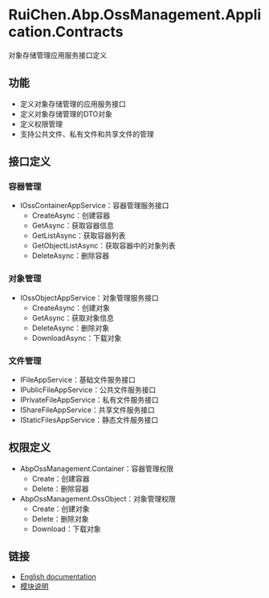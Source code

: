 # RuiChen.Abp.OssManagement.Application.Contracts

对象存储管理应用服务接口定义

## 功能

* 定义对象存储管理的应用服务接口
* 定义对象存储管理的DTO对象
* 定义权限管理
* 支持公共文件、私有文件和共享文件的管理

## 接口定义

### 容器管理
* IOssContainerAppService：容器管理服务接口
  * CreateAsync：创建容器
  * GetAsync：获取容器信息
  * GetListAsync：获取容器列表
  * GetObjectListAsync：获取容器中的对象列表
  * DeleteAsync：删除容器

### 对象管理
* IOssObjectAppService：对象管理服务接口
  * CreateAsync：创建对象
  * GetAsync：获取对象信息
  * DeleteAsync：删除对象
  * DownloadAsync：下载对象

### 文件管理
* IFileAppService：基础文件服务接口
* IPublicFileAppService：公共文件服务接口
* IPrivateFileAppService：私有文件服务接口
* IShareFileAppService：共享文件服务接口
* IStaticFilesAppService：静态文件服务接口

## 权限定义

* AbpOssManagement.Container：容器管理权限
  * Create：创建容器
  * Delete：删除容器
* AbpOssManagement.OssObject：对象管理权限
  * Create：创建对象
  * Delete：删除对象
  * Download：下载对象

## 链接

* [English documentation](./README.EN.md)
* [模块说明](../README.md)
